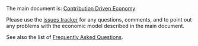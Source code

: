 The main document is:
[Contribution Driven Economy][1]

Please use the [issues tracker][2] for any questions, comments, and to point out any problems with the economic model described in the main document.

See also the list of [Frequently Asked Questions][3].

[1]:https://github.com/j-h-a/contribution-driven-economy/blob/master/contribution-driven-economy.md
[2]:https://github.com/j-h-a/contribution-driven-economy/issues
[3]:https://github.com/j-h-a/contribution-driven-economy/blob/master/FAQ.md

